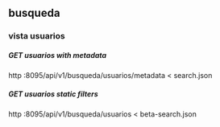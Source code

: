 ## busqueda 

### vista usuarios

##### GET usuarios with metadata
http :8095/api/v1/busqueda/usuarios/metadata < search.json 

##### GET usuarios static filters
http :8095/api/v1/busqueda/usuarios < beta-search.json 
